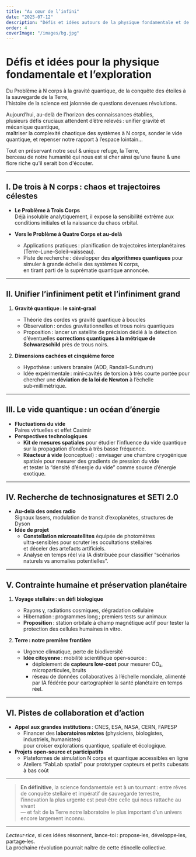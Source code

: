 ```yaml
---
title: "Au cœur de l’infini"
date: "2025-07-12"
description: "Défis et idées autours de la physique fondamentale et de l’exploration"
order: 4
coverImage: "/images/bg.jpg"
---
```


# Défis et idées pour la physique fondamentale et l’exploration

Du Problème à N corps à la gravité quantique, de la conquête des étoiles à la sauvegarde de la Terre,  
l’histoire de la science est jalonnée de questions devenues révolutions.  

Aujourd’hui, au-delà de l’horizon des connaissances établies,  
plusieurs défis cruciaux attendent d’être relevés : unifier gravité et mécanique quantique,  
maîtriser la complexité chaotique des systèmes à N corps, sonder le vide quantique, et repenser notre rapport à l’espace lointain…  

Tout en préservant notre seul & unique refuge, la Terre,  
berceau de notre humanité qui nous est si cher ainsi qu'une faune & une flore riche qu'il serait bon d'écouter.

---

## I. De trois à N corps : chaos et trajectoires célestes

- **Le Problème à Trois Corps**  
  Déjà insoluble analytiquement, il expose la sensibilité extrême aux conditions initiales et la naissance du chaos orbital.

- **Vers le Problème à Quatre Corps et au‑delà**  
  - Applications pratiques : planification de trajectoires interplanétaires (Terre–Lune–Soleil–vaisseau).  
  - Piste de recherche : développer des **algorithmes quantiques** pour simuler à grande échelle des systèmes N corps,  
    en tirant parti de la suprématie quantique annoncée.

---

## II. Unifier l’infiniment petit et l’infiniment grand

1. **Gravité quantique : le saint‑graal**  
   - Théorie des cordes vs gravité quantique à boucles  
   - Observation : ondes gravitationnelles et trous noirs quantiques  
   - Proposition : lancer un satellite de précision dédié à la détection  
     d’éventuelles **corrections quantiques à la métrique de Schwarzschild** près de trous noirs.

2. **Dimensions cachées et cinquième force**  
   - Hypothèse : univers branaire (ADD, Randall–Sundrum)  
   - Idée expérimentale : mini‑cavités de torsion à très courte portée pour chercher une **déviation de la loi de Newton** à l’échelle sub‑millimétrique.

---

## III. Le vide quantique : un océan d’énergie

- **Fluctuations du vide**  
  Paires virtuelles et effet Casimir  
- **Perspectives technologiques**  
  - **Kit de mesures spatiales** pour étudier l’influence du vide quantique sur la propagation d’ondes à très basse fréquence.  
  - **Réacteur à vide** (conceptuel) : envisager une chambre cryogénique spatiale pour mesurer des gradients de pression du vide  
    et tester la “densité d’énergie du vide” comme source d’énergie exotique.

---

## IV. Recherche de technosignatures et SETI 2.0

- **Au‑delà des ondes radio**  
  Signaux lasers, modulation de transit d’exoplanètes, structures de Dyson  
- **Idée de projet**  
  - **Constellation microsatellites** équipée de photomètres ultra‑sensibles pour scruter les occultations stellaires  
    et déceler des artefacts artificiels.  
  - Analyse en temps réel via IA distribuée pour classifier “scénarios naturels vs anomalies potentielles”.

---

## V. Contrainte humaine et préservation planétaire

1. **Voyage stellaire : un défi biologique**  
   - Rayons γ, radiations cosmiques, dégradation cellulaire  
   - Hibernation : programmes long ; premiers tests sur animaux  
   - **Proposition** : station orbitale à champ magnétique actif pour tester la protection des cellules humaines in vitro.

2. **Terre : notre première frontière**  
   - Urgence climatique, perte de biodiversité  
   - **Idée citoyenne** : mobilité scientifique open‑source :  
     - déploiement de **capteurs low‑cost** pour mesurer CO₂, microparticules, bruits  
     - réseau de données collaboratives à l’échelle mondiale, alimenté par IA fédérée pour cartographier la santé planétaire en temps réel.

---

## VI. Pistes de collaboration et d’action

- **Appel aux grandes institutions** : CNES, ESA, NASA, CERN, FAPESP  
  - Financer des **laboratoires mixtes** (physiciens, biologistes, industriels, humanistes)        
    pour croiser explorations quantique, spatiale et écologique.  
- **Projets open‑source et participatifs**  
  - Plateformes de simulation N corps et quantique accessibles en ligne  
  - Ateliers “FabLab spatial” pour prototyper capteurs et petits cubesats à bas coût

---

> **En définitive**, la science fondamentale est à un tournant : entre rêves de conquête stellaire et impératif de sauvegarde terrestre,  
l’innovation la plus urgente est peut‑être celle qui nous rattache au vivant  
— et fait de la Terre notre laboratoire le plus important d’un univers encore largement inconnu.

---

*Lecteur·rice*, si ces idées résonnent, lance-toi : propose‑les, développe‑les, partage‑les.  
La prochaine révolution pourrait naître de cette étincelle collective.

